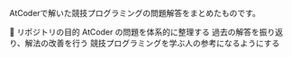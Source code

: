 AtCoderで解いた競技プログラミングの問題解答をまとめたものです。

📌 リポジトリの目的
AtCoder の問題を体系的に整理する
過去の解答を振り返り、解法の改善を行う
競技プログラミングを学ぶ人の参考になるようにする
